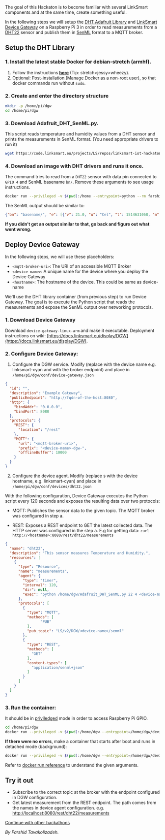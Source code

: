 The goal of this Hackaton is to become familiar with several LinkSmart components and at the same time, create something useful.

In the following steps we will setup the  [DHT Adafruit Library](https://github.com/adafruit/Adafruit_Python_DHT)  and  [LinkSmart Device Gateway](https://docs.linksmart.eu/display/LSI/LinkSmart+Device+Connector)  on a Raspberry Pi 3 in order to read measurements from a  [DHT22](https://learn.adafruit.com/dht/overview)  sensor and publish them in  [SenML](https://tools.ietf.org/html/draft-jennings-senml-09)  format to a MQTT broker.

## Setup the DHT Library

### 1.  Install the latest stable Docker for debian-stretch (armhf).
1.  Follow the instructions  **[here](https://docs.docker.com/engine/installation/linux/docker-ce/debian/#install-using-the-repository)** (Tip: stretch>jessy>wheezy).
2.  Optional: [Post-installation (Manage Docker as a non-root user)](https://docs.docker.com/engine/installation/linux/linux-postinstall/#manage-docker-as-a-non-root-user), so that docker commands run without  `sudo`. 

### 2.  Create and enter the directory structure
```bash
mkdir -p /home/pi/dgw
cd /home/pi/dgw
```
    
### 3.  Download Adafruit_DHT_SenML.py.
This script reads temperature and humidity values from a DHT sensor and prints the measurements in SenML format. (You need appropriate drivers to run it)
```bash
wget https://code.linksmart.eu/projects/LS/repos/linksmart-iot-hackatons/raw/iot-hackaton-2018-part1/Adafruit_DHT_SenML.py
```
    
### 4.  Download an image with DHT drivers and runs it once.
The command tries to read from a  `DHT22`  sensor with data pin connected to  `GPIO 4` and SenML basename  `bn/`. Remove these arguments to see usage instructions.
    
```bash
docker run --privileged -v $(pwd):/home --entrypoint=python --rm farshidtz/adafruit_dht Adafruit_DHT_SenML.py 22 4 bn/
```
    
The SenML output should be similar to:
    
```json
{"bn": "basename/", "e": [{"v": 21.0, "u": "Cel", "t": 1514631068, "n": "Temperature"}, {"v": 21.0, "u": "%RH", "t": 1514631068, "n": "Humidity"}]}
```
    
**If you didn't get an output similar to that, go back and figure out what went wrong.**
    

## Deploy Device Gateway

In the following steps, we will use these placeholders:

-   `<mqtt-broker-uri>`: The URI of an accessible MQTT Broker
-   `<device-name>`: A unique name for the device where you deploy the Device Gateway
-   `<hostname>`: The hostname of the device. This could be same as device-name

We'll use the DHT library container (from previous step) to run Device Gateway. The goal is to execute the Python script that reads the measurements and expose the SenML output over networking protocols.

### 1.  Download Device Gateway
Download `device-gateway-linux-arm` and make it executable. Deployment instructions on wiki: [https://docs.linksmart.eu/display/DGW](https://docs.linksmart.eu/display/DGW).
    
### 2.  Configure Device Gateway:  
      
    
1.  Configure the DGW service. Modify (replace  <device-name> with the device name e.g. linksmart-cyan and  <mqtt-broker-uri> with the broker endpoint) and place in `/home/pi/dgw/conf/device-gateway.json`
        
```json
{
  "id": "",
  "description": "Example Gateway",
  "publicEndpoint": "http://fqdn-of-the-host:8080",
  "http": {
    "bindAddr": "0.0.0.0",
    "bindPort": 8080
  },
  "protocols": {
    "REST": {
      "location": "/rest"
    },
    "MQTT": {
      "url": "<mqtt-broker-uri>",
      "prefix": "<device-name>-dgw-",
      "offlineBuffer": 10000
    }
  }
}
```
        
2.  Configure the device agent. 
Modify (replace  <device-name>s with the device hostname, e.g. linksmart-cyan) and place in `/home/pi/dgw/conf/devices/dht22.json`

With the following configuration, Device Gateway executes the Python script every 120 seconds and exposes the resulting data over two protocols:
        
* MQTT: Publishes the sensor data to the given topic. The MQTT broker was configured  in step a.
            
* REST: Exposes a REST endpoint to GET the latest collected data. The HTTP server was configured in the  step a.  E.g for getting data: `curl http://<hostname>:8080/rest/dht22/measurements`
        
```json
{
  "name": "dht22",
  "description": "This sensor measures Temperature and Humidity.",
  "resources": [
    {
      "type": "Resource",
      "name": "measurements",
      "agent": {
        "type": "timer",
        "interval": 120,
        "dir": null,
        "exec": "python /home/dgw/Adafruit_DHT_SenML.py 22 4 <device-name>/"
      },
      "protocols": [
        {
          "type": "MQTT",
          "methods": [
                "PUB"
          ],
          "pub_topic": "LS/v2/DGW/<device-name>/senml"
        },
        {
          "type": "REST",
          "methods": [
            "GET"
          ],
          "content-types": [
            "application/senml+json"
          ]
        }
      ]
    }
  ]
}
```
        
    
      
    
### 3.  Run the container:
    
It should be in  [priviledged](https://docs.docker.com/engine/reference/run/#runtime-privilege-and-linux-capabilities)  mode in order to access Raspberry Pi GPIO.
    
```bash
cd /home/pi/dgw
docker run --privileged -v $(pwd):/home/dgw --entrypoint=/home/dgw/device-gateway-linux-arm --rm farshidtz/adafruit_dht --conf /home/dgw/conf/device-gateway.json
```

**If there were no errors**, make a container that starts after boot and runs in detached mode (background):

```bash
docker run --privileged -v $(pwd):/home/dgw --entrypoint=/home/dgw/device-gateway-linux-arm -p 8080:8080 --name dgw_dht --restart=unless-stopped --log-opt max-size=10m -d farshidtz/adafruit_dht --conf /home/dgw/conf/device-gateway.json
```

Refer to  [docker run reference](https://docs.docker.com/engine/reference/run/)  to understand the given arguments.

  

## Try it out

-   Subscribe to the correct topic at the broker with the endpoint configured in DGW configuration.
-   Get latest measurement from the REST endpoint. The path comes from the names in device agent configuration. e.g.  [http://localhost:8080/rest/dht22/measurements](http://localhost:8080/rest/dht22/measurements)

  

[Continue with other hackathons](https://docs.linksmart.eu/display/HOME/LinkSmart+Hackathon+Organization)

_By Farshid Tavakolizadeh._
